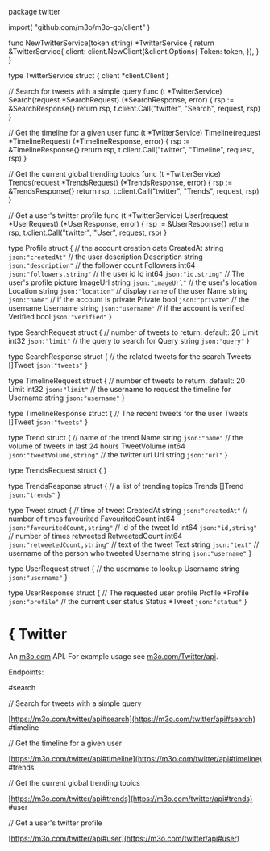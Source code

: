 package twitter

import(
	"github.com/m3o/m3o-go/client"
)

func NewTwitterService(token string) *TwitterService {
	return &TwitterService{
		client: client.NewClient(&client.Options{
			Token: token,
		}),
	}
}

type TwitterService struct {
	client *client.Client
}


// Search for tweets with a simple query
func (t *TwitterService) Search(request *SearchRequest) (*SearchResponse, error) {
	rsp := &SearchResponse{}
	return rsp, t.client.Call("twitter", "Search", request, rsp)
}

// Get the timeline for a given user
func (t *TwitterService) Timeline(request *TimelineRequest) (*TimelineResponse, error) {
	rsp := &TimelineResponse{}
	return rsp, t.client.Call("twitter", "Timeline", request, rsp)
}

// Get the current global trending topics
func (t *TwitterService) Trends(request *TrendsRequest) (*TrendsResponse, error) {
	rsp := &TrendsResponse{}
	return rsp, t.client.Call("twitter", "Trends", request, rsp)
}

// Get a user's twitter profile
func (t *TwitterService) User(request *UserRequest) (*UserResponse, error) {
	rsp := &UserResponse{}
	return rsp, t.client.Call("twitter", "User", request, rsp)
}




type Profile struct {
  // the account creation date
  CreatedAt string `json:"createdAt"`
  // the user description
  Description string `json:"description"`
  // the follower count
  Followers int64 `json:"followers,string"`
  // the user id
  Id int64 `json:"id,string"`
  // The user's profile picture
  ImageUrl string `json:"imageUrl"`
  // the user's location
  Location string `json:"location"`
  // display name of the user
  Name string `json:"name"`
  // if the account is private
  Private bool `json:"private"`
  // the username
  Username string `json:"username"`
  // if the account is verified
  Verified bool `json:"verified"`
}

type SearchRequest struct {
  // number of tweets to return. default: 20
  Limit int32 `json:"limit"`
  // the query to search for
  Query string `json:"query"`
}

type SearchResponse struct {
  // the related tweets for the search
  Tweets []Tweet `json:"tweets"`
}

type TimelineRequest struct {
  // number of tweets to return. default: 20
  Limit int32 `json:"limit"`
  // the username to request the timeline for
  Username string `json:"username"`
}

type TimelineResponse struct {
  // The recent tweets for the user
  Tweets []Tweet `json:"tweets"`
}

type Trend struct {
  // name of the trend
  Name string `json:"name"`
  // the volume of tweets in last 24 hours
  TweetVolume int64 `json:"tweetVolume,string"`
  // the twitter url
  Url string `json:"url"`
}

type TrendsRequest struct {
}

type TrendsResponse struct {
  // a list of trending topics
  Trends []Trend `json:"trends"`
}

type Tweet struct {
  // time of tweet
  CreatedAt string `json:"createdAt"`
  // number of times favourited
  FavouritedCount int64 `json:"favouritedCount,string"`
  // id of the tweet
  Id int64 `json:"id,string"`
  // number of times retweeted
  RetweetedCount int64 `json:"retweetedCount,string"`
  // text of the tweet
  Text string `json:"text"`
  // username of the person who tweeted
  Username string `json:"username"`
}

type UserRequest struct {
  // the username to lookup
  Username string `json:"username"`
}

type UserResponse struct {
  // The requested user profile
  Profile *Profile `json:"profile"`
  // the current user status
  Status *Tweet `json:"status"`
}

# { Twitter

An [m3o.com](https://m3o.com) API. For example usage see [m3o.com/Twitter/api](https://m3o.com/Twitter/api).

Endpoints:

#search

// Search for tweets with a simple query


[https://m3o.com/twitter/api#search](https://m3o.com/twitter/api#search)
#timeline

// Get the timeline for a given user


[https://m3o.com/twitter/api#timeline](https://m3o.com/twitter/api#timeline)
#trends

// Get the current global trending topics


[https://m3o.com/twitter/api#trends](https://m3o.com/twitter/api#trends)
#user

// Get a user's twitter profile


[https://m3o.com/twitter/api#user](https://m3o.com/twitter/api#user)
